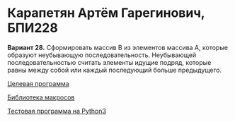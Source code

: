 # Карапетян Артём Гарегинович, БПИ228
**Вариант 28.** Сформировать массив B из элементов массива A, которые образуют неубывающую последовательность. Неубывающей последовательностью считать элементы идущие подряд, которые равны между собой или каждый последующий больше предыдущего.

[Целевая программа](idz1/idz.asm)

[Библиотека макросов](idz1/macrolib.s)

[Тестовая программа на Python3](idz1/main.py)
